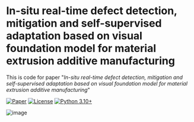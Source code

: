 # In-situ real-time defect detection, mitigation and self-supervised adaptation based on visual foundation model for material extrusion additive manufacturing
This is code for paper "_In-situ real-time defect detection, mitigation and self-supervised adaptation based on visual foundation model for material extrusion additive manufacturing_"

[![Paper](https://img.shields.io/badge/Paper-SCI-orange)](论文链接)
[![License](https://img.shields.io/badge/License-MIT-blue)](#license)
[![Python 3.10+](https://img.shields.io/badge/Python-3.10+-green)](#requirements)

![image](https://github.com/user-attachments/assets/c7470f84-3277-4224-aec1-27cada2cd4a6)

